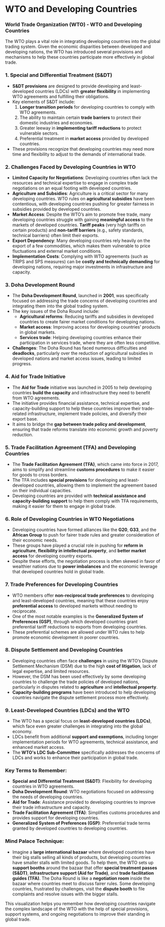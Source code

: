 # WTO and Developing Countries

### **World Trade Organization (WTO) - WTO and Developing Countries**

The WTO plays a vital role in integrating developing countries into the global trading system. Given the economic disparities between developed and developing nations, the WTO has introduced several provisions and mechanisms to help these countries participate more effectively in global trade.

### 1. **Special and Differential Treatment (S&DT)**
   - **S&DT provisions** are designed to provide developing and least-developed countries (LDCs) with **greater flexibility** in implementing WTO agreements and fulfilling their obligations.
   - Key elements of S&DT include:
     1. **Longer transition periods** for developing countries to comply with WTO agreements.
     2. The ability to maintain certain **trade barriers** to protect their domestic industries and economies.
     3. Greater leeway in **implementing tariff reductions** to protect vulnerable sectors.
     4. Preferential treatment in **market access** provided by developed countries.
   - These provisions recognize that developing countries may need more time and flexibility to adjust to the demands of international trade.

### 2. **Challenges Faced by Developing Countries in WTO**
   - **Limited Capacity for Negotiations**: Developing countries often lack the resources and technical expertise to engage in complex trade negotiations on an equal footing with developed countries.
   - **Agriculture and Subsidies**: Agriculture is a critical sector for many developing countries. WTO rules on **agricultural subsidies** have been contentious, with developing countries pushing for greater fairness in subsidies provided by developed countries.
   - **Market Access**: Despite the WTO’s aim to promote free trade, many developing countries struggle with gaining **meaningful access** to the markets of developed countries. **Tariff peaks** (very high tariffs on certain products) and **non-tariff barriers** (e.g., safety standards, technical barriers) often limit their exports.
   - **Export Dependency**: Many developing countries rely heavily on the export of a few commodities, which makes them vulnerable to price fluctuations and external market conditions.
   - **Implementation Costs**: Complying with WTO agreements (such as TRIPS and SPS measures) can be **costly and technically demanding** for developing nations, requiring major investments in infrastructure and capacity.

### 3. **Doha Development Round**
   - The **Doha Development Round**, launched in **2001**, was specifically focused on addressing the trade concerns of developing countries and integrating them into the global trading system.
   - The key issues of the Doha Round include:
     - **Agricultural reforms**: Reducing tariffs and subsidies in developed countries to create fairer market conditions for developing nations.
     - **Market access**: Improving access for developing countries’ products in global markets.
     - **Services trade**: Helping developing countries enhance their participation in services trade, where they are often less competitive.
   - **Challenges**: The Doha Round has faced numerous difficulties and **deadlocks**, particularly over the reduction of agricultural subsidies in developed nations and market access issues, leading to limited progress.

### 4. **Aid for Trade Initiative**
   - The **Aid for Trade** initiative was launched in 2005 to help developing countries **build the capacity** and infrastructure they need to benefit from WTO agreements.
   - The initiative provides financial assistance, technical expertise, and capacity-building support to help these countries improve their trade-related infrastructure, implement trade policies, and diversify their export base.
   - It aims to bridge the **gap between trade policy and development**, ensuring that trade reforms translate into economic growth and poverty reduction.

### 5. **Trade Facilitation Agreement (TFA) and Developing Countries**
   - The **Trade Facilitation Agreement (TFA)**, which came into force in 2017, aims to simplify and streamline **customs procedures** to make it easier for goods to cross borders.
   - The TFA includes **special provisions** for developing and least-developed countries, allowing them to implement the agreement based on their individual capacities.
   - Developing countries are provided with **technical assistance and capacity-building support** to help them comply with TFA requirements, making it easier for them to engage in global trade.

### 6. **Role of Developing Countries in WTO Negotiations**
   - Developing countries have formed alliances like the **G20**, **G33**, and the **African Group** to push for fairer trade rules and greater consideration of their economic needs.
   - These groups have played a crucial role in pushing for **reform in agriculture**, **flexibility in intellectual property**, and **better market access** for developing country exports.
   - Despite these efforts, the negotiation process is often skewed in favor of wealthier nations due to **power imbalances** and the economic leverage that developed countries hold in global trade.

### 7. **Trade Preferences for Developing Countries**
   - WTO members offer **non-reciprocal trade preferences** to developing and least-developed countries, meaning that these countries enjoy **preferential access** to developed markets without needing to reciprocate.
   - One of the most notable examples is the **Generalized System of Preferences (GSP)**, through which developed countries grant preferential tariff reductions to exports from developing countries.
   - These preferential schemes are allowed under WTO rules to help promote economic development in poorer countries.

### 8. **Dispute Settlement and Developing Countries**
   - Developing countries often face **challenges** in using the WTO’s Dispute Settlement Mechanism (DSM) due to the high **cost of litigation**, lack of legal expertise, and limited resources.
   - However, the DSM has been used effectively by some developing countries to challenge the trade policies of developed nations, particularly in disputes related to **agriculture** and **intellectual property**.
   - **Capacity-building programs** have been introduced to help developing countries navigate the dispute settlement process more effectively.

### 9. **Least-Developed Countries (LDCs) and the WTO**
   - The WTO has a special focus on **least-developed countries (LDCs)**, which face even greater challenges in integrating into the global economy.
   - LDCs benefit from additional **support and exemptions**, including longer implementation periods for WTO agreements, technical assistance, and enhanced market access.
   - The **WTO's LDC Sub-Committee** specifically addresses the concerns of LDCs and works to enhance their participation in global trade.

### **Key Terms to Remember:**
   - **Special and Differential Treatment (S&DT)**: Flexibility for developing countries in WTO agreements.
   - **Doha Development Round**: WTO negotiations focused on addressing the needs of developing countries.
   - **Aid for Trade**: Assistance provided to developing countries to improve their trade infrastructure and capacity.
   - **Trade Facilitation Agreement (TFA)**: Simplifies customs procedures and provides support for developing countries.
   - **Generalized System of Preferences (GSP)**: Preferential trade terms granted by developed countries to developing countries.

### **Mind Palace Technique:**
   - Imagine a **large international bazaar** where developed countries have their big stalls selling all kinds of products, but developing countries have smaller stalls with limited goods. To help them, the WTO sets up **support booths** around the bazaar that offer **special treatment passes (S&DT)**, **infrastructure support (Aid for Trade)**, and **trade facilitation guides (TFA)**. The Doha Round is like a **negotiation room** inside the bazaar where countries meet to discuss fairer rules. Some developing countries, frustrated by challenges, visit the **dispute booth** to file complaints and resolve issues with the bigger stalls.

This visualization helps you remember how developing countries navigate the complex landscape of the WTO with the help of special provisions, support systems, and ongoing negotiations to improve their standing in global trade.